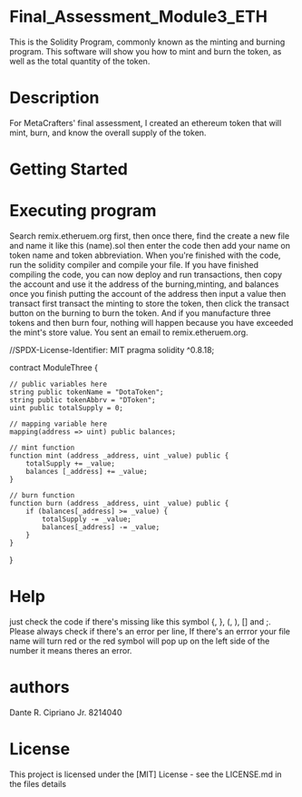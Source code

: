 # Final_Assessment_Module3_ETH

This is the Solidity Program, commonly known as the minting and burning program. This software will show you how to mint and burn the token, as well as the total quantity of the token.

# Description

For MetaCrafters' final assessment, I created an ethereum token that will mint, burn, and know the overall supply of the token.

# Getting Started

# Executing program

Search remix.etheruem.org first, then once there, find the create a new file and name it like this (name).sol then enter the code then add your name on token name and token abbreviation. When you're finished with the code, run the solidity compiler and compile your file. If you have finished compiling the code, you can now deploy and run transactions, then copy the account and use it the address of the burning,minting, and balances once you finish putting the account of the address then input a value then transact first transact the minting to store the token, then click the transact button on the burning to burn the token. And if you manufacture three tokens and then burn four, nothing will happen because you have exceeded the mint's store value. You sent an email to remix.etheruem.org.

//SPDX-License-Identifier: MIT
pragma solidity ^0.8.18;

contract ModuleThree {

    // public variables here
    string public tokenName = "DotaToken";
    string public tokenAbbrv = "DToken";
    uint public totalSupply = 0;

    // mapping variable here
    mapping(address => uint) public balances;

    // mint function
    function mint (address _address, uint _value) public {
        totalSupply += _value;
        balances [_address] += _value;
    }

    // burn function
    function burn (address _address, uint _value) public {
        if (balances[_address] >= _value) {
            totalSupply -= _value;
            balances[_address] -= _value;
        }
    }
}

# Help

just check the code if there's missing like this symbol {, }, (, ), [] and ;. Please always check if there's an error per line, If there's an errror your file name will turn red or the red symbol will pop up on the left side of the number it means theres an error.

# authors

Dante R. Cipriano Jr.
8214040

# License

This project is licensed under the [MIT] License - see the LICENSE.md in the files details

